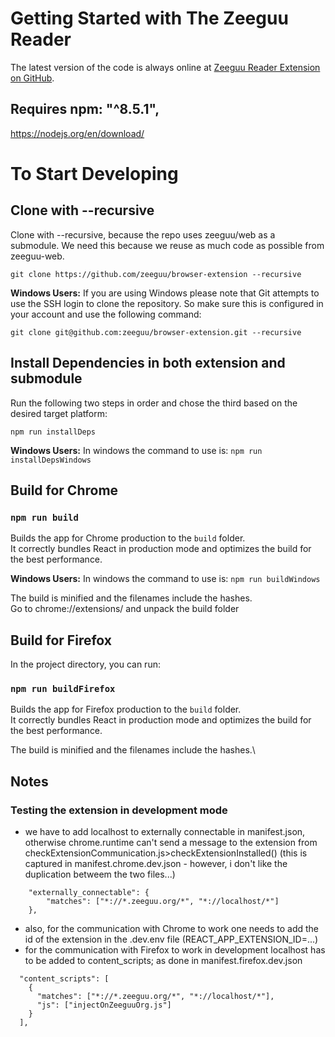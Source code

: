 # Getting Started with The Zeeguu Reader

The latest version of the code is always online at [Zeeguu Reader Extension on GitHub](https://github.com/zeeguu/browser-extension).

## Requires  npm: "^8.5.1",
https://nodejs.org/en/download/


# To Start Developing

## Clone with --recursive

Clone with --recursive, because the repo uses zeeguu/web as a submodule.
We need this because we reuse as much code as possible from zeeguu-web.

```
git clone https://github.com/zeeguu/browser-extension --recursive
```

**Windows Users:** If you are using Windows please note that Git attempts to use the SSH login to clone the repository. So make sure this is configured in your account and use the following command:

```
git clone git@github.com:zeeguu/browser-extension.git --recursive
```

## Install Dependencies in both extension and submodule

Run the following two steps in order and chose the third based on the desired target platform: 


```
npm run installDeps
```

**Windows Users:** In windows the command to use is: `npm run installDepsWindows`

## Build for Chrome 

### `npm run build`
Builds the app for Chrome production to the `build` folder.\
It correctly bundles React in production mode and optimizes the build for the best performance.

**Windows Users:** In windows the command to use is: `npm run buildWindows`

The build is minified and the filenames include the hashes.\
Go to chrome://extensions/ and unpack the build folder


## Build for Firefox
In the project directory, you can run:

### `npm run buildFirefox`
Builds the app for Firefox production to the `build` folder.\
It correctly bundles React in production mode and optimizes the build for the best performance.

The build is minified and the filenames include the hashes.\


## Notes

### Testing the extension in development mode
- we have to add localhost to externally connectable in manifest.json, otherwise chrome.runtime can't 
send a message to the extension from checkExtensionCommunication.js>checkExtensionInstalled()
(this is captured in manifest.chrome.dev.json - however, i don't like the duplication betweem the two files...)
``` 
    "externally_connectable": {
        "matches": ["*://*.zeeguu.org/*", "*://localhost/*"]
    },
```
- also, for the communication with Chrome to work one needs to add the id of the extension 
in the .dev.env file (REACT_APP_EXTENSION_ID=...)
- for the communication with Firefox to work in development localhost has to be added to content_scripts; as done in manifest.firefox.dev.json 
```
  "content_scripts": [
    {
      "matches": ["*://*.zeeguu.org/*", "*://localhost/*"],
      "js": ["injectOnZeeguuOrg.js"]
    }
  ],
```






